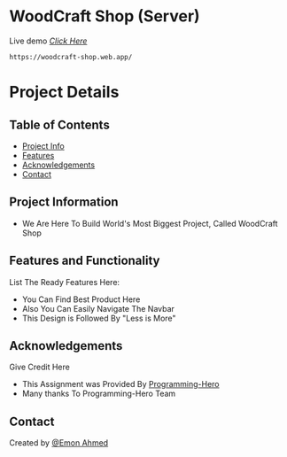 # WoodCraft Shop (Server)
Live demo [_Click Here_](#)

```
https://woodcraft-shop.web.app/
```


# Project Details

## Table of Contents
* [Project Info](#project-information)
* [Features](#features)
* [Acknowledgements](#acknowledgements)
* [Contact](#contact)


## Project Information
- We Are Here To Build World's Most Biggest Project, Called WoodCraft Shop


## Features and Functionality
List The Ready Features Here:
- You Can Find Best Product Here
- Also You Can Easily Navigate The Navbar
- This Design is Followed By "Less is More"



## Acknowledgements
Give Credit Here
- This Assignment was Provided By [Programming-Hero](https://web.programming-hero.com/)
- Many thanks To Programming-Hero Team


## Contact
Created by [@Emon Ahmed](https://www.emonahmed.com/)
